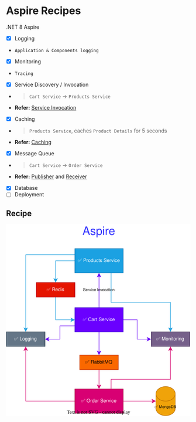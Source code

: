 # Aspire Recipes

.NET 8 Aspire

- [x] Logging
* `Application & Components logging`

- [x] Monitoring
* `Tracing`

- [x] Service Discovery / Invocation
* > `Cart Service` -> `Products Service`
* **Refer:** [Service Invocation](./CartService/Controllers/CartController.cs)

- [x] Caching
* > `Products Service`, caches `Product Details` for 5 seconds
* **Refer:** [Caching](./ProductsService/Controllers/ProductsController.cs)

- [x] Message Queue
* > `Cart Service` -> `Order Service`
* **Refer:** [Publisher](./CartService/Controllers/CartController.cs) and [Receiver](./OrderService/Listeners/OrderListener.cs)

- [x] Database
- [ ] Deployment

## Recipe

![Aspire](./assets/Aspire.svg)
